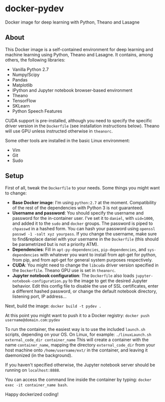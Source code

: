 # docker-pydev
Docker image for deep learning with Python, Theano and Lasagne

## About
This Docker image is a self-contained environment for deep learning and machine learning using Python, Theano and Lasagne. It contains, among others, the following libraries:
- Vanilla Python 2.7
- Numpy/Scipy
- Pandas
- Matplotlib
- IPython and Jupyter notebook browser-based environment
- Theano
- TensorFlow
- SKLearn
- Python Speech Features

CUDA support is pre-installed, although you need to specify the specific driver version in the `Dockerfile` (see installation instructions below). Theano will use GPU unless instructed otherwise in `theanorc`.

Some other tools are installed in the basic Linux environment:
- Vim
- Git
- Sudo

## Setup
First of all, tweak the `Dockerfile` to your needs. Some things you might want to change:

- **Base Docker image**: I'm using `python:2.7` at the moment. Compatibility of the rest of the dependencies with Python 3 is not guaranteed.
- **Username and password**: You should specify the username and password for the in-container user. I've set it to `daniel`, with `uid=1000`, and added it to the `sudo` and `docker` groups. The password is piped to `chpasswd` in a hashed form. You can hash your password using `openssl passwd -1 -salt xyz yourpass`. If you change the username, make sure to find&replace daniel with your username in the `Dockerfile` (this should be parametrized but is not a priority ATM).
- **Dependencies**: Fill in `apt-py-dependencies`, `pip-dependencies`, and `sys-dependencies` with whatever you want to install from apt-get for python, from pip, and from apt-get for general system purposes respectively.
- **CUDA**: You might need to change the `libcuda` driver version specified in the `Dockerfile`. Theano GPU use is set in `theanorc`.
- **Jupyter notebook configuration**: The `Dockerfile` also loads `jupyter-notebook-configuration.py` to the image to get the desired Jupyter behavior. Edit this config file to disable the use of SSL certificates, enter a different hashed password, or change the default notebook directory, listening port, IP address...

Next, build the image:
`docker build -t pydev .`

At this point you might want to push it to a Docker registry:
`docker push username@domain.com:pydev`

To run the container, the easiest way is to use the included `launch.sh` scripts, depending on your OS. On Linux, for example:
`./linuxLaunch.sh external_code_dir container_name`
This will create a container with the name `container_name`, mapping the directory `external_code_dir` from your host machine onto `/home/username/ext/` in the container, and leaving it daemonized (in the background).

If you haven't specified otherwise, the Jupyter notebook server should be running on `localhost:8888`.

You can access the command line inside the container by typing:
`docker exec -it container_name bash`.

Happy dockerized coding!
